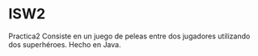 # ISW2
Practica2
Consiste en un juego de peleas entre dos jugadores utilizando dos superhéroes.
Hecho en Java.
